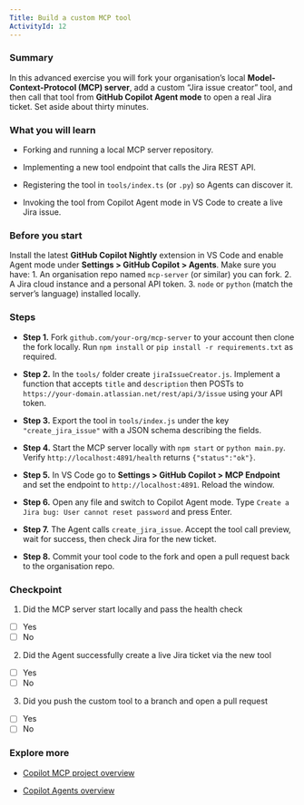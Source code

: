 ```yaml
---
Title: Build a custom MCP tool
ActivityId: 12
---
```


### Summary

In this advanced exercise you will fork your organisation’s local **Model-Context-Protocol (MCP) server**, add a custom “Jira issue creator” tool, and then call that tool from **GitHub Copilot Agent mode** to open a real Jira ticket. Set aside about thirty minutes.

### What you will learn

- Forking and running a local MCP server repository.

- Implementing a new tool endpoint that calls the Jira REST API.

- Registering the tool in `tools/index.ts` (or `.py`) so Agents can discover it.

- Invoking the tool from Copilot Agent mode in VS Code to create a live Jira issue.

### Before you start

Install the latest **GitHub Copilot Nightly** extension in VS Code and enable Agent mode under **Settings > GitHub Copilot > Agents**. Make sure you have: 1. An organisation repo named `mcp-server` (or similar) you can fork. 2. A Jira cloud instance and a personal API token. 3. `node` or `python` (match the server’s language) installed locally.

### Steps

- **Step 1.** Fork `github.com/your-org/mcp-server` to your account then clone the fork locally. Run `npm install` or `pip install -r requirements.txt` as required.

- **Step 2.** In the `tools/` folder create `jiraIssueCreator.js`. Implement a function that accepts `title` and `description` then POSTs to `https://your-domain.atlassian.net/rest/api/3/issue` using your API token.

- **Step 3.** Export the tool in `tools/index.js` under the key `"create_jira_issue"` with a JSON schema describing the fields.

- **Step 4.** Start the MCP server locally with `npm start` or `python main.py`. Verify `http://localhost:4891/health` returns `{"status":"ok"}`.

- **Step 5.** In VS Code go to **Settings > GitHub Copilot > MCP Endpoint** and set the endpoint to `http://localhost:4891`. Reload the window.

- **Step 6.** Open any file and switch to Copilot Agent mode. Type `Create a Jira bug: User cannot reset password` and press Enter.

- **Step 7.** The Agent calls `create_jira_issue`. Accept the tool call preview, wait for success, then check Jira for the new ticket.

- **Step 8.** Commit your tool code to the fork and open a pull request back to the organisation repo.

### Checkpoint

1. Did the MCP server start locally and pass the health check

- [ ] Yes
- [ ] No

2. Did the Agent successfully create a live Jira ticket via the new tool

- [ ] Yes
- [ ] No

3. Did you push the custom tool to a branch and open a pull request

- [ ] Yes
- [ ] No

### Explore more

- [Copilot MCP project overview](https://docs.github.com/en/copilot/customizing-copilot/extending-copilot-chat-with-mcp)

- [Copilot Agents overview](https://code.visualstudio.com/docs/copilot/chat/chat-agent-mode)
